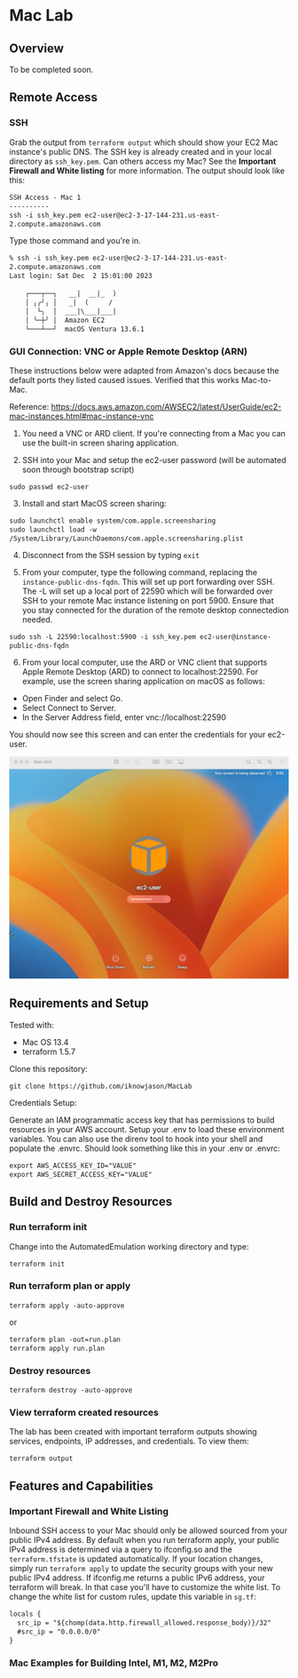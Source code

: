 # Mac Lab

## Overview

To be completed soon.

## Remote Access

### SSH

Grab the output from ```terraform output``` which should show your EC2 Mac instance's public DNS.  The SSH key is already created and in your local directory as ```ssh_key.pem```.  Can others access my Mac?  See the **Important Firewall and White listing** for more information.  The output should look like this:

```
SSH Access - Mac 1
----------
ssh -i ssh_key.pem ec2-user@ec2-3-17-144-231.us-east-2.compute.amazonaws.com
```

Type those command and you're in.
```
% ssh -i ssh_key.pem ec2-user@ec2-3-17-144-231.us-east-2.compute.amazonaws.com
Last login: Sat Dec  2 15:01:00 2023

    ┌───┬──┐   __|  __|_  )
    │ ╷╭╯╷ │   _|  (     /
    │  └╮  │  ___|\___|___|
    │ ╰─┼╯ │  Amazon EC2
    └───┴──┘  macOS Ventura 13.6.1
```

### GUI Connection:  VNC or Apple Remote Desktop (ARN)

These instructions below were adapted from Amazon's docs because the default ports they listed caused issues.  Verified that this works Mac-to-Mac.

Reference:  https://docs.aws.amazon.com/AWSEC2/latest/UserGuide/ec2-mac-instances.html#mac-instance-vnc

1. You need a VNC or ARD client.  If you're connecting from a Mac you can use the built-in screen sharing application.

2. SSH into your Mac and setup the ec2-user password (will be automated soon through bootstrap script)
```
sudo passwd ec2-user
```

3.  Install and start MacOS screen sharing:
```
sudo launchctl enable system/com.apple.screensharing
sudo launchctl load -w /System/Library/LaunchDaemons/com.apple.screensharing.plist
```

4.  Disconnect from the SSH session by typing ```exit```

5.  From your computer, type the following command, replacing the ```instance-public-dns-fqdn```.  This will set up port forwarding over SSH.  The -L will set up a local port of 22590 which will be forwarded over SSH to your remote Mac instance listening on port 5900.  Ensure that you stay connected for the duration of the remote desktop connectedion needed. 

```
sudo ssh -L 22590:localhost:5900 -i ssh_key.pem ec2-user@instance-public-dns-fqdn
```

6. From your local computer, use the ARD or VNC client that supports Apple Remote Desktop (ARD) to connect to localhost:22590. For example, use the screen sharing application on macOS as follows:
- Open Finder and select Go.
- Select Connect to Server.
- In the Server Address field, enter vnc://localhost:22590

You should now see this screen and can enter the credentials for your ec2-user.

![Remote Desktop](mac-ss.png "Remote Desktop")


## Requirements and Setup

Tested with:
* Mac OS 13.4
* terraform 1.5.7

Clone this repository:
```
git clone https://github.com/iknowjason/MacLab
```

Credentials Setup:

Generate an IAM programmatic access key that has permissions to build resources in your AWS account.  Setup your .env to load these environment variables.  You can also use the direnv tool to hook into your shell and populate the .envrc.  Should look something like this in your .env or .envrc:

```
export AWS_ACCESS_KEY_ID="VALUE"
export AWS_SECRET_ACCESS_KEY="VALUE"
```

## Build and Destroy Resources

### Run terraform init
Change into the AutomatedEmulation working directory and type:

```
terraform init
```

### Run terraform plan or apply
```
terraform apply -auto-approve
```
or
```
terraform plan -out=run.plan
terraform apply run.plan
```

### Destroy resources
```
terraform destroy -auto-approve
```

### View terraform created resources
The lab has been created with important terraform outputs showing services, endpoints, IP addresses, and credentials.  To view them:
```
terraform output
```

## Features and Capabilities

### Important Firewall and White Listing
Inbound SSH access to your Mac should only be allowed sourced from your public IPv4 address.  By default when you run terraform apply, your public IPv4 address is determined via a query to ifconfig.so and the ```terraform.tfstate``` is updated automatically.  If your location changes, simply run ```terraform apply``` to update the security groups with your new public IPv4 address.  If ifconfig.me returns a public IPv6 address,  your terraform will break.  In that case you'll have to customize the white list.  To change the white list for custom rules, update this variable in ```sg.tf```:
```
locals {
  src_ip = "${chomp(data.http.firewall_allowed.response_body)}/32"
  #src_ip = "0.0.0.0/0"
}
```

### Mac Examples for Building Intel, M1, M2, M2Pro


